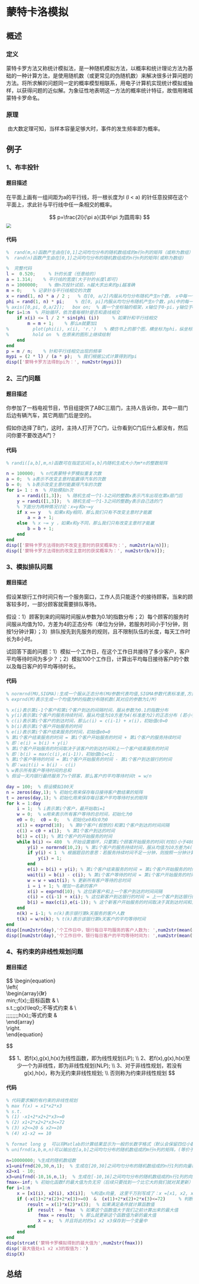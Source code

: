 # 蒙特卡洛模拟

## 概述

### 定义

​	蒙特卡罗方法又称统计模拟法，是⼀种随机模拟⽅法，以概率和统计理论方法为基础的⼀种计算⽅法，是使用随机数（或更常见的伪随机数）来解决很多计算问题的方法。将所求解的问题同⼀定的概率模型相联系，用电子计算机实现统计模拟或抽样，以获得问题的近似解。为象征性地表明这⼀方法的概率统计特征，故借用赌城蒙特卡罗命名。

### 原理

​	由大数定理可知，当样本容量足够大时，事件的发生频率即为概率。

## 例子

### 1、布丰投针

#### 题目描述

在平面上画有一组间距为a的平行线，将一根长度为l (l < a) 的针任意投掷在这个平面上，求此针与平行线中任一条相交的概率。

$$
p=\frac{2l}{\pi a}(其中\pi 为圆周率)
$$
<img src="img/AHP/M1.png" style="zoom:80%;" />

#### 代码

```matlab
%  rand(m,n)函数产生由在[0,1]之间均匀分布的随机数组成的m行n列的矩阵（或称为数组）
%  rand(n)函数产生由在[0,1]之间均匀分布的随机数组成的n行n列的矩阵(或称为数组)

%  完整代码
l =  0.520;     % 针的长度（任意给的）
a = 1.314;    % 平行线的宽度(大于针的长度l即可)
n = 1000000;    % 做n次投针试验，n越大求出来的pi越准确
m = 0;    % 记录针与平行线相交的次数
x = rand(1, n) * a / 2 ;   % 在[0, a/2]内服从均匀分布随机产生n个数， x中每一个元素表示针的中点和最近的一条平行线的距离
phi = rand(1, n) * pi;    % 在[0, pi]内服从均匀分布随机产生n个数，phi中的每一个元素表示针和最近的一条平行线的夹角
% axis([0,pi, 0,a/2]);   box on;  % 画一个坐标轴的框架，x轴位于0-pi，y轴位于0-a/2， 并打开图形的边框
for i=1:n  % 开始循环，依次看每根针是否和直线相交
    if x(i) <= l / 2 * sin(phi (i))     % 如果针和平行线相交
        m = m + 1;    % 那么m就要加1
%         plot(phi(i), x(i), 'r.')   % 模仿书上的那个图，横坐标为phi，纵坐标为x , 用红色的小点进行标记
%         hold on  % 在原来的图形上继续绘制
    end
end
p = m / n;    % 针和平行线相交出现的频率
mypi = (2 * l) / (a * p);  % 我们根据公式计算得到的pi
disp(['蒙特卡罗方法得到pi为：', num2str(mypi)])
```

### 2、三门问题

#### 题目描述

​	你参加了一档电视节目，节目组提供了ABC三扇门，主持人告诉你，其中一扇门后边有辆汽车，其它两扇门后是空的。

​	假如你选择了B门，这时，主持人打开了C门，让你看到C门后什么都没有，然后问你要不要改选A门？

#### 代码

```matlab
% randi([a,b],m,n)函数可在指定区间[a,b]内随机生成大小为m*n的整数矩阵

n = 100000;  % n代表蒙特卡罗模拟重复次数
a = 0;  % a表示不改变主意时能赢得汽车的次数
b = 0;  % b表示改变主意时能赢得汽车的次数
for i= 1 : n  % 开始模拟n次
    x = randi([1,3]);  % 随机生成一个1-3之间的整数x表示汽车出现在第x扇门后
    y = randi([1,3]);  % 随机生成一个1-3之间的整数y表示自己选的门
    % 下面分为两种情况讨论：x=y和x~=y
    if x == y   % 如果x和y相同，那么我们只有不改变主意时才能赢
        a = a + 1;
    else  % x ~= y ，如果x和y不同，那么我们只有改变主意时才能赢
        b = b + 1;
    end
end
disp(['蒙特卡罗方法得到的不改变主意时的获奖概率为：', num2str(a/n)]);
disp(['蒙特卡罗方法得到的改变主意时的获奖概率为：', num2str(b/n)]);
```

### 3、模拟排队问题

#### 题目描述

​	假设某银行工作时间只有一个服务窗口，工作人员只能逐个的接待顾客。当来的顾客较多时，一部分顾客就需要排队等待。

​	假设：1）顾客到来的间隔时间服从参数为0.1的指数分布；2）每个顾客的服务时间服从均值为10，方差为4的正态分布（单位为分钟，若服务时间小于1分钟，则按1分钟计算）；3）排队按先到先服务的规则，且不限制队伍的长度，每天工作时长为8小时。

​	试回答下面的问题：1）模拟一个工作日，在这个工作日共接待了多少客户，客户平均等待时间为多少？；2）模拟100个工作日，计算出平均每日接待客户的个数以及每日客户的平均等待时长。

#### 代码

```matlab
% normrnd(MU,SIGMA):生成一个服从正态分布(MU参数代表均值,SIGMA参数代表标准差,方差开根号是标准差)的随机数
% exprnd(M)表示生成一个均值为M的指数分布随机数(其对应的参数为1/M)

% x(i)表示第i-1个客户和第i个客户到达的间隔时间，服从参数为0.1的指数分布
% y(i)表示第i个客户的服务持续时间，服从均值为10方差为4(标准差为2)的正态分布 (若小于1则按1计算)
% c(i)表示第i个客户的到达时间，那么c(i) = c(i-1) + x(i)，初始值c0=0
% b(i)表示第i个客户开始服务的时间
% e(i)表示第i个客户结束服务的时间，初始值e0=0
% 第i个客户结束服务的时间 = 第i个客户开始服务的时间 + 第i个客户的服务持续时间
% 即：e(i) = b(i) + y(i）
% 第i个客户开始服务的时间取决于该客户的到达时间和上一个客户结束服务的时间
% 即：b(i) = max(c(i),e(i-1))，初始值b1=c1;
% 第i个客户等待的时间 = 第i个客户开始服务的时间 - 第i个客户到达银行的时间
% 即：wait(i) = b(i) - c(i)
% w表示所有客户等待时间的总和
% 假设一天内银行最终服务了n个顾客，那么客户的平均等待时间t = w/n

day = 100;  % 假设模拟100天
n = zeros(day,1); % 初始化用来保存每日接待客户数结果的矩阵
t = zeros(day,1); % 初始化用来保存每日客户平均等待时长的矩阵
for k = 1:day
    i = 1;  % i表示第i个客户，最开始取i=1
    w = 0;  % w用来表示所有客户等待的总时间，初始化为0
    e0 = 0;  c0 = 0;   % 初始化e0和c0为0
    x(1) = exprnd(10);  % 第0个客户(假想的)和第1个客户到达的时间间隔
    c(1) = c0 + x(1);  % 第1个客户到达的时间
    b(1) = c(1); % 第1个客户的开始服务的时间
    while b(i) <= 480  % 开始设置循环，只要第i个顾客开始服务的时间(时刻)小于480，就可以对其服务（银行每天工作8小时，折换为分钟就是480分钟）
        y(i) = normrnd(10,2); % 第i个客户的服务持续时间，服从均值为10方差为4(标准差为2)的正态分布
        if y(i) < 1  % 根据题目的意思：若服务持续时间不足一分钟，则按照一分钟计算
            y(i) = 1;
        end
        e(i) = b(i) + y(i); % 第i个客户结束服务的时间 = 第i个客户开始服务的时间 + 第i个客户的服务持续时间
        wait(i) = b(i) - c(i); % 第i个客户等待的时间 = 第i个客户开始服务的时间 - 第i个客户到达银行的时间
        w = w + wait(i); % 更新所有客户等待的总时间
        i = i + 1; % 增加一名新的客户
        x(i) = exprnd(10); % 这位新客户和上一个客户到达的时间间隔
        c(i) = c(i-1) + x(i); % 这位新客户到达银行的时间 = 上一个客户到达银行的时间 + 这位新客户和上一个客户到达的时间间隔
        b(i) = max(c(i),e(i-1)); % 这个新客户开始服务的时间取决于其到达时间和上一个客户结束服务的时间
    end
    n(k) = i-1; % n(k)表示银行第k天服务的客户人数
    t(k) = w/n(k); % t(k)表示该银行第k天客户的平均等待时间
end
disp([num2str(day),'个工作日中，银行每日平均服务的客户人数为: ',num2str(mean(n))])
disp([num2str(day),'个工作日中，银行每日客户的平均等待时间为: ',num2str(mean(t))])
```

### 4、有约束的非线性规划问题

#### 题目描述

$$
\begin{equation}  
\left\{  
             \begin{array}{**lr**}  
             min\;\;f(x)\;\;目标函数 &  \\  
             s.t.\;\;g(x)\leq0\;\;不等式约束 &  \\  
             \;\;\;\;\;\;\;\;h(x)\;\;等式约束 &    
             \end{array}  
\right.  
\end{equation}

$$

$$
1、若f(x),g(x),h(x)为线性函数，即为线性规划(LP); \\
2、若f(x),g(x),h(x)至少一个为非线性，即为非线性规划(NLP); \\
3、对于非线性规划，若没有g(x),h(x)，称为无约束非线性规划; \\
否则称为约束非线性规划
$$

#### 代码

```matlab
% 代码要求解的有约束的非线性规划
% max f(x) = x1*x2*x3
% s.t.
% (1) -x1+2*x2+2*x3>=0
% (2) x1+2*x2+2*x3<=72
% (3) x2<=20 & x2>=10
% (4) x1-x2 == 10

% format long g  可以将Matlab的计算结果显示为一般的长数字格式（默认会保留四位小数，或使用科学计数法）
% unifrnd(a,b,m,n)可以输出在[a,b]之间均匀分布的随机数组成的m行n列的矩阵。(等价于 a + rand(m,n)*(b-a))

n=10000000; %生成的随机数组数
x1=unifrnd(20,30,n,1);  % 生成在[20,30]之间均匀分布的随机数组成的n行1列的向量构成x1
x2=x1 - 10;
x3=unifrnd(-10,16,n,1);  % 生成在[-10,16]之间均匀分布的随机数组成的n行1列的向量构成x3
fmax=-inf; % 初始化函数f的最大值为负无穷（后续只要找到一个比它大的我们就对其更新）
for i=1:n
    x = [x1(i), x2(i), x3(i)];  %构造x向量, 这里千万别写成了：x =[x1, x2, x3]
    if (-x(1)+2*x(2)+2*x(3)>=0)  &  (x(1)+2*x(2)+2*x(3)<=72)     % 判断是否满足条件
        result = x(1)*x(2)*x(3);  % 如果满足条件就计算函数值
        if  result  > fmax  % 如果这个函数值大于我们之前计算出来的最大值
            fmax = result;  % 那么就更新这个函数值为新的最大值
            X = x;  % 并且将此时的x1 x2 x3保存到一个变量中
        end
    end
end
disp(strcat('蒙特卡罗模拟得到的最大值为',num2str(fmax)))
disp('最大值处x1 x2 x3的取值为：')
disp(X)
```

## 总结






